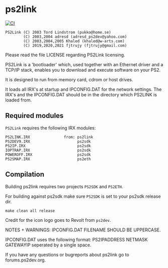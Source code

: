 # ps2link

[![CI](https://github.com/ps2dev/ps2link/workflows/CI/badge.svg)](https://github.com/ps2dev/ps2link/actions?query=workflow%3ACI)

```
PS2Link (C) 2003 Tord Lindstrom (pukko@home.se)
        (C) 2003,2004 adresd (adresd_ps2dev@yahoo.com)
        (C) 2003,2004,2005 Khaled (khaled@w-arts.com)
        (C) 2019,2020,2021 fjtrujy (fjtrujy@gmail.com)
```

Please read the file LICENSE regarding PS2Link licensing.

PS2Link is a 'bootloader' which, used together with an Ethernet driver and
a TCP/IP stack, enables you to download and execute software on your PS2.

It is designed to run from memory card, cdrom or host drives.

It loads all IRX's at startup and IPCONFIG.DAT for the network settings.
The IRX's and the IPCONFIG.DAT should be in the directory which PS2LINK is loaded from.

## Required modules

`PS2Link` requires the following IRX modules:
```
PS2LINK.IRX               from: ps2link
PS2DEV9.IRX                     ps2sdk
PS2IP.IRX                       ps2sdk
IOPTRAP.IRX                     ps2sdk
POWEROFF.IRX                    ps2sdk
PS2SMAP.IRX                     ps2eth
```

## Compilation

Building ps2link requires two projects `PS2SDK` and `PS2ETH`.

For building against ps2sdk make sure `PS2SDK` is set to your ps2sdk release
dir.
```
make clean all release
```

Credit for the icon logo goes to Revolt from `ps2dev`.

NOTES + WARNINGS:
IPCONFIG.DAT FILENAME SHOULD BE UPPERCASE.

IPCONFIG.DAT uses the following format:
PS2IPADDRESS NETMASK GATEWAYIP
seperated by a single space.

If you have any questions or bugreports about ps2link go to forums.ps2dev.org.
